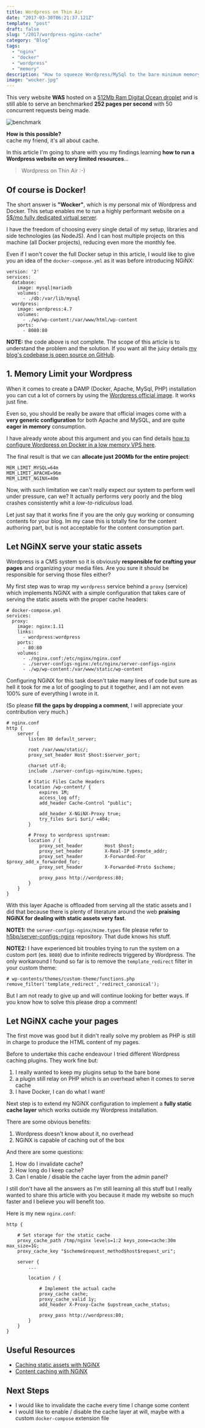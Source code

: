 ```yaml
---
title: Wordpress on Thin Air
date: "2017-03-30T06:21:37.121Z"
template: "post"
draft: false
slug: "/2017/wordpress-nginx-cache"
category: "Blog"
tags:
  - "nginx"
  - "docker"
  - "wordpress"
  - "memory"
description: "How to squeeze Wordpress/MySql to the bare minimum memory consumption - and survive."
image: "wocker.jpg"
---
```


This very website **WAS** hosted on a [512Mb Ram Digital Ocean droplet](https://m.do.co/c/0a72735ae62e) and is still able to serve an benchmarked **252 pages per second** with 50 concurrent requests being made.

![benchmark](/media/wocker-benchmark.jpg)

**How is this possible?**  
cache my friend, it's all about cache.

In this article I'm going to share with you my findings learning **how to run a Wordpress website on very limited resources**...

> Wordpress on Thin Air :-)

## Of course is Docker!

The short answer is **"Wocker"**, which is my personal mix of Wordpress and Docker. This setup enables me to run a highly performant website on a [5$/mo fully dedicated virtual server](https://m.do.co/c/0a72735ae62e).

I have the freedom of choosing every single detail of my setup, libraries and side technologies (as NodeJS). And I can host multiple projects on this machine (all Docker projects), reducing even more the monthly fee.

Even if I won't cover the full Docker setup in this article, I would like to give you an idea of the `docker-compose.yml` as it was before introducing NGiNX:

    version: '2'
    services:
      database:
        image: mysql|mariadb
        volumes:
          - ./db:/var/lib/mysql
      wordpress:
        image: wordpress:4.7
        volumes:
          - ./wp/wp-content:/var/www/html/wp-content
        ports:
          - 8080:80

**NOTE:** the code above is not complete. The scope of this article is to understand the problem and the solution. If you want all the juicy details [my blog's codebase is open source on GitHub](https://github.com/marcopeg/marcopeg.com).

## 1. Memory Limit your Wordpress

When it comes to create a DAMP (Docker, Apache, MySql, PHP) installation you can cut a lot of corners by using the [Wordpress official image](https://hub.docker.com/_/wordpress/). It works just fine.

Even so, you should be really be aware that official images come with a **very generic configuration** for both Apache and MySQL, and are quite **eager in memory** consumption. 

I have already wrote about this argument and you can find details [how to configure Wordpress on Docker in a low memory VPS here](http://marcopeg.com/2016/dockerized-mysql-crashes-lot/).

The final result is that we can **allocate just 200Mb for the entire project**:

    MEM_LIMIT_MYSQL=64m
    MEM_LIMIT_APACHE=96m
    MEM_LIMIT_NGINX=40m

Now, with such limitation we can't really expect our system to perform well under pressure, can we? It actually performs very poorly and the blog crashes consistently whit a _low-to-ridiculous_ load.

Let just say that it works fine if you are the only guy working or consuming contents for your blog. Im my case this is totally fine for the content authoring part, but is not acceptable for the content consumption part.

## Let NGiNX serve your static assets

Wordpress is a CMS system so it is obviously **responsible for crafting your pages** and organizing your media files. Are you sure it should be responsible for serving those files either?

My first step was to wrap my `wordpress` service behind a `proxy` (service) which implements NGiNX with a simple configuration that takes care of serving the static assets with the proper cache headers:

    # docker-compose.yml
    services:
      proxy:
        image: nginx:1.11
        links:
          - wordpress:wordpress
        ports:
          - 80:80
        volumes:
          - ./nginx.conf:/etc/nginx/nginx.conf
          - ./server-configs-nginx:/etc/nginx/server-configs-nginx
          - ./wp/wp-content:/var/www/static/wp-content
    
Configuring NGiNX for this task doesn't take many lines of code but sure as hell it took for me a lot of googling to put it together, and I am not even 100% sure of everything I wrote in it.

(So please **fill the gaps by dropping a comment**, I will appreciate your contribution very much.)

    # nginx.conf
    http {
        server {
            listen 80 default_server;

            root /var/www/static/;
            proxy_set_header Host $host:$server_port;

            charset utf-8;
            include ./server-configs-nginx/mime.types;

            # Static Files Cache Headers
            location /wp-content/ {
                expires 1M;
                access_log off;
                add_header Cache-Control "public";

                add_header X-NGiNX-Proxy true;
                try_files $uri $uri/ =404;
            }

            # Proxy to wordpress upstream:
            location / {
                proxy_set_header        Host $host;
                proxy_set_header        X-Real-IP $remote_addr;
                proxy_set_header        X-Forwarded-For $proxy_add_x_forwarded_for;
                proxy_set_header        X-Forwarded-Proto $scheme;

                proxy_pass http://wordpress:80;
            }
        }
    }

With this layer Apache is offloaded from serving all the static assets and I did that because there is plenty of literature around the web **praising NGiNX for dealing with static assets very fast**.

**NOTE1:** the `server-configs-nginx/mime.types` file please refer to [h5bp/server-configs-nginx](https://github.com/h5bp/server-configs-nginx) repository. That dude knows his stuff.

**NOTE2:** I have experienced bit troubles trying to run the system on a custom port (es. `8080`) due to infinite redirects triggered by Wordpress. The only workaround I found so far is to remove the `template_redirect` filter in your custom theme:

    # wp-contents/themes/custom-theme/functions.php
    remove_filter('template_redirect','redirect_canonical');

But I am not ready to give up and will continue looking for better ways. If you know how to solve this please drop a comment!

## Let NGiNX cache your pages

The first move was good but it didn't really solve my problem as PHP is still in charge to produce the HTML content of my pages.

Before to undertake this cache endeavour I tried different Wordpress caching plugins. They work fine but:

1. I really wanted to keep my plugins setup to the bare bone
2. a plugin still relay on PHP which is an overhead when it comes to serve cache
3. I have Docker, I can do what I want!

Next step is to extend my NGiNX configuration to implement a **fully static cache layer** which works outside my Wordpress installation. 

There are some obvious benefits:

1. Wordpress doesn't know about it, no overhead
2. NGiNX is capable of caching out of the box

And there are some questions:

1. How do I invalidate cache?
2. How long do I keep cache?
3. Can I enable / disable the cache layer from the admin panel?

I still don't have all the answers as I'm still learning all this stuff but I really wanted to share this article with you because it made my website so much faster and I believe you will benefit too.

Here is my new `nginx.conf`:

    http {

        # Set storage for the static cache
        proxy_cache_path /tmp/nginx levels=1:2 keys_zone=cache:30m max_size=1G;
        proxy_cache_key "$scheme$request_method$host$request_uri";

        server {
            ...

            location / {
                
                # Implement the actual cache
                proxy_cache cache;
                proxy_cache_valid 1y;
                add_header X-Proxy-Cache $upstream_cache_status;
               
                proxy_pass http://wordpress:80;
            }
        }
    }

## Useful Resources

- [Caching static assets with NGiNX](https://serversforhackers.com/nginx-caching)
- [Content caching with NGiNX](https://www.nginx.com/resources/admin-guide/content-caching/)

## Next Steps

- I would like to invalidate the cache every time I change some content
- I would like to enable / disable the cache layer at will, maybe with a custom `docker-compose` extension file

